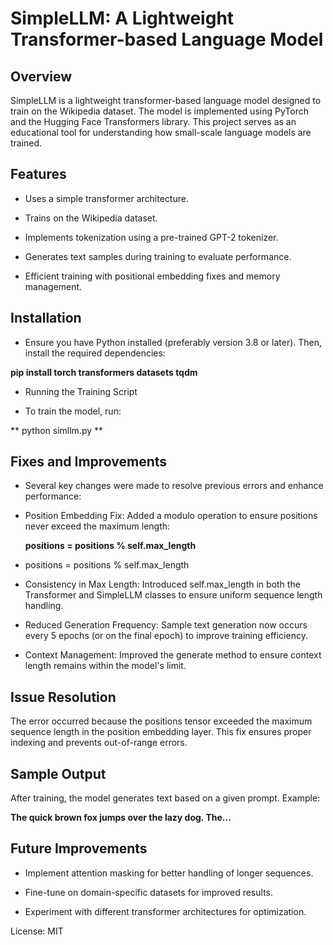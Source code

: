 # SimpleLLM: A Lightweight Transformer-based Language Model

## Overview

SimpleLLM is a lightweight transformer-based language model designed to train on the Wikipedia dataset. The model is implemented using PyTorch and the Hugging Face Transformers library. This project serves as an educational tool for understanding how small-scale language models are trained.

## Features

- Uses a simple transformer architecture.

- Trains on the Wikipedia dataset.

- Implements tokenization using a pre-trained GPT-2 tokenizer.

- Generates text samples during training to evaluate performance.

- Efficient training with positional embedding fixes and memory management.

## Installation

- Ensure you have Python installed (preferably version 3.8 or later). Then, install the required dependencies:

**pip install torch transformers datasets tqdm** 

- Running the Training Script

- To train the model, run:

** python simllm.py ** 

## Fixes and Improvements

- Several key changes were made to resolve previous errors and enhance performance:

- Position Embedding Fix: Added a modulo operation to ensure positions never exceed the maximum length:
  
  **positions = positions % self.max_length** 

- positions = positions % self.max_length

- Consistency in Max Length: Introduced self.max_length in both the Transformer and SimpleLLM classes to ensure uniform sequence length handling.

- Reduced Generation Frequency: Sample text generation now occurs every 5 epochs (or on the final epoch) to improve training efficiency.

- Context Management: Improved the generate method to ensure context length remains within the model's limit.

## Issue Resolution

The error occurred because the positions tensor exceeded the maximum sequence length in the position embedding layer. This fix ensures proper indexing and prevents out-of-range errors.

## Sample Output

After training, the model generates text based on a given prompt. Example:

**The quick brown fox jumps over the lazy dog. The...** 

## Future Improvements

- Implement attention masking for better handling of longer sequences.

- Fine-tune on domain-specific datasets for improved results.

- Experiment with different transformer architectures for optimization.



License:
MIT 
